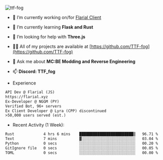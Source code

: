 
<p align="left"> <img src="https://komarev.com/ghpvc/?username=ttf-fog&label=Profile%20views&color=0e75b6&style=flat" alt="ttf-fog" /> </p>

- 🔭 I’m currently working on/for [Flarial Client](https://github.com/flarialmc)

- 🌱 I’m currently learning **Flask and Rust**

- 🤝 I’m looking for help with **Three.js**

- 👨‍💻 All of my projects are available at [https://github.com/TTF-fog](https://github.com/TTF-fog)

- 💬 Ask me about **MC:BE Modding and Reverse Engineering**

- 📫 **Discord: TTF_fog**

- Experience
```txt
API Dev @ Flarial (JS)
https://flarial.xyz
Ex-Developer @ NGGM (PY)
Verified Bot, 96+ servers
Ex Client Developer @ Lyra (CPP) discontinued
>50,000 users served (est.)
```
- Recent Activity (1 Week):
 <!--START_SECTION:waka-->

```txt
Rust             4 hrs 6 mins    ████████████████████████▒   96.71 %
Text             7 mins          ▓░░░░░░░░░░░░░░░░░░░░░░░░   03.04 %
Python           0 secs          ░░░░░░░░░░░░░░░░░░░░░░░░░   00.20 %
GitIgnore file   0 secs          ░░░░░░░░░░░░░░░░░░░░░░░░░   00.05 %
TOML             0 secs          ░░░░░░░░░░░░░░░░░░░░░░░░░   00.00 %
```

<!--END_SECTION:waka-->
<!--
**TTF-fog/ttf-fog** is a ✨ _special_ ✨ repository because its `README.md` (this file) appears on your GitHub profile.

Here are some ideas to get you started:

🔭 I’m currently working on ...
- 🌱 I’m currently learning ...
- 👯 I’m looking to collaborate on ...
- 🤔 I’m looking for help with ...
- 💬 Ask me about ...
- 📫 How to reach me: ...
- 😄 Pronouns: ...
- ⚡ Fun fact: ...
